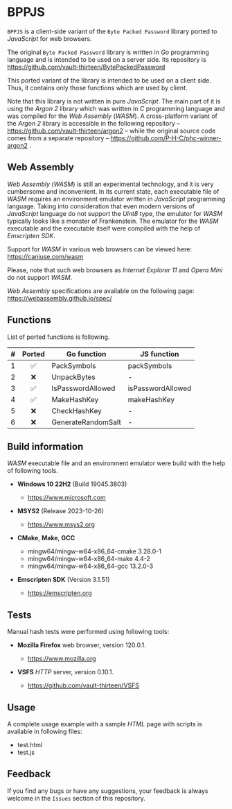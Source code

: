 # BPPJS

`BPPJS` is a client-side variant of the `Byte Packed Password` library ported to
_JavaScript_ for web browsers.

The original `Byte Packed Password` library is written in _Go_ programming
language and is intended to be used on a server side. Its repository is
https://github.com/vault-thirteen/BytePackedPassword

This ported variant of the library is intended to be used on a client side.
Thus, it contains only those functions which are used by client.

Note that this library is not written in pure _JavaScript_. The main part of it
is using the _Argon 2_ library which was written in _C_ programming language
and was compiled for the _Web Assembly_ (_WASM_). A cross-platform variant of
the _Argon 2_ library is accessible in the following repository –
https://github.com/vault-thirteen/argon2 – while the original source code comes
from a separate repository – https://github.com/P-H-C/phc-winner-argon2 .

## Web Assembly

_Web Assembly_ (_WASM_) is still an experimental technology, and it is very
cumbersome and inconvenient. In its current state, each executable file of
_WASM_ requires an environment emulator written in _JavaScript_ programming
language. Taking into consideration that even modern versions of _JavaScript_
language do not support the _Uint8_ type, the emulator for _WASM_ typically
looks like a monster of Frankenstein. The emulator for the _WASM_ executable
and the executable itself were compiled with the help of _Emscripten SDK_.

Support for _WASM_ in various web browsers can be viewed here:  
https://caniuse.com/wasm

Please, note that such web browsers as _Internet Explorer 11_ and _Opera Mini_
do not support _WASM_.

_Web Assembly_ specifications are available on the following page:  
https://webassembly.github.io/spec/

## Functions

List of ported functions is following.

| # | Ported | Go function        | JS function       |
|---|:------:|--------------------|-------------------|
| 1 |   ✅    | PackSymbols        | packSymbols       |
| 2 |   ❌    | UnpackBytes        | -                 |
| 3 |   ✅    | IsPasswordAllowed  | isPasswordAllowed |
| 4 |   ✅    | MakeHashKey        | makeHashKey       |
| 5 |   ❌    | CheckHashKey       | -                 |
| 6 |   ❌    | GenerateRandomSalt | -                 |

## Build information

_WASM_ executable file and an environment emulator were build with the help of
following tools.

* **Windows 10 22H2** (Build 19045.3803)
    * https://www.microsoft.com


* **MSYS2** (Release 2023-10-26)
    * https://www.msys2.org


* **CMake**, **Make**, **GCC**
    * mingw64/mingw-w64-x86_64-cmake 3.28.0-1
    * mingw64/mingw-w64-x86_64-make 4.4-2
    * mingw64/mingw-w64-x86_64-gcc 13.2.0-3


* **Emscripten SDK** (Version 3.1.51)
    * https://emscripten.org

## Tests

Manual hash tests were performed using following tools:

* **Mozilla Firefox** web browser, version 120.0.1.
    * https://www.mozilla.org


* **VSFS** _HTTP_ server, version 0.10.1.
    * https://github.com/vault-thirteen/VSFS

## Usage

A complete usage example with a sample _HTML_ page with scripts is available
in following files:

* test.html
* test.js

## Feedback

If you find any bugs or have any suggestions, your feedback is always welcome
in the `Issues` section of this repository. 
